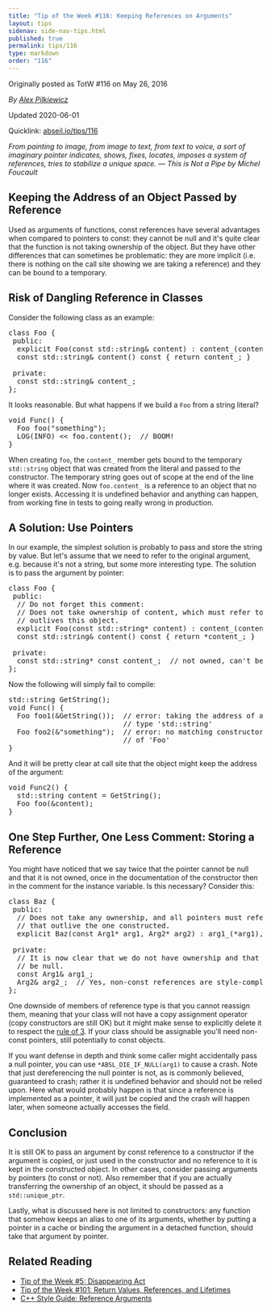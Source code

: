 ```yaml
---
title: "Tip of the Week #116: Keeping References on Arguments"
layout: tips
sidenav: side-nav-tips.html
published: true
permalink: tips/116
type: markdown
order: "116"
---
```


Originally posted as TotW #116 on May 26, 2016

*By [Alex Pilkiewicz](mailto:pilki@google.com)*

Updated 2020-06-01

Quicklink: [abseil.io/tips/116](https://abseil.io/tips/116)


*From painting to image, from image to text, from text to voice, a sort of
imaginary pointer indicates, shows, fixes, locates, imposes a system of
references, tries to stabilize a unique space. — This is Not a Pipe by Michel
Foucault*

## Keeping the Address of an Object Passed by Reference

Used as arguments of functions, const references have several advantages when
compared to pointers to const: they cannot be null and it's quite clear that the
function is not taking ownership of the object. But they have other differences
that can sometimes be problematic: they are more implicit (i.e. there is nothing
on the call site showing we are taking a reference) and they can be bound to a
temporary.

## Risk of Dangling Reference in Classes

Consider the following class as an example:

<pre class="prettyprint lang-cpp code">
class Foo {
 public:
  explicit Foo(const std::string& content) : content_(content) {}
  const std::string& content() const { return content_; }

 private:
  const std::string& content_;
};
</pre>

It looks reasonable. But what happens if we build a `Foo` from a string literal?

<pre class="prettyprint lang-cpp code">
void Func() {
  Foo foo("something");
  LOG(INFO) &lt;&lt; foo.content();  // BOOM!
}
</pre>

When creating `foo`, the `content_` member gets bound to the temporary
`std::string` object that was created from the literal and passed to the
constructor. The temporary string goes out of scope at the end of the line where
it was created. Now `foo.content_` is a reference to an object that no longer
exists. Accessing it is undefined behavior and anything can happen, from working
fine in tests to going really wrong in production.

## A Solution: Use Pointers

In our example, the simplest solution is probably to pass and store the string
by value. But let's assume that we need to refer to the original argument, e.g.
because it's not a string, but some more interesting type. The solution is to
pass the argument by pointer:

<pre class="prettyprint lang-cpp code">
class Foo {
 public:
  // Do not forget this comment:
  // Does not take ownership of content, which must refer to a valid string that
  // outlives this object.
  explicit Foo(const std::string* content) : content_(content) {}
  const std::string& content() const { return *content_; }

 private:
  const std::string* const content_;  // not owned, can't be null
};
</pre>

Now the following will simply fail to compile:

<pre class="prettyprint lang-cpp code">
std::string GetString();
void Func() {
  Foo foo1(&GetString());  // error: taking the address of a temporary of
                           // type 'std::string'
  Foo foo2(&"something");  // error: no matching constructor for initialization
                           // of 'Foo'
}
</pre>

And it will be pretty clear at call site that the object might keep the address
of the argument:

<pre class="prettyprint lang-cpp code">
void Func2() {
  std::string content = GetString();
  Foo foo(&content);
}
</pre>

## One Step Further, One Less Comment: Storing a Reference

You might have noticed that we say twice that the pointer cannot be null and
that it is not owned, once in the documentation of the constructor then in the
comment for the instance variable. Is this necessary? Consider this:

<pre class="prettyprint lang-cpp code">
class Baz {
 public:
  // Does not take any ownership, and all pointers must refer to valid objects
  // that outlive the one constructed.
  explicit Baz(const Arg1* arg1, Arg2* arg2) : arg1_(*arg1), arg2_(*arg2) {}

 private:
  // It is now clear that we do not have ownership and that the references can't
  // be null.
  const Arg1& arg1_;
  Arg2& arg2_;  // Yes, non-const references are style-compliant! [Tip #87](/tips/87)
};
</pre>

One downside of members of reference type is that you cannot reassign them,
meaning that your class will not have a copy assignment operator (copy
constructors are still OK) but it might make sense to explicitly delete it to
respect the
[rule of 3](https://en.wikipedia.org/wiki/Rule_of_three_\(C%2B%2B_programming\)).
If your class should be assignable you'll need non-const pointers, still
potentially to const objects.

If you want defense in depth and think some caller might accidentally pass a
null pointer, you can use `*ABSL_DIE_IF_NULL(arg1)` to cause a crash. Note that
just dereferencing the null pointer is not, as is commonly believed, guaranteed
to crash; rather it is undefined behavior and should not be relied upon. Here
what would probably happen is that since a reference is implemented as a
pointer, it will just be copied and the crash will happen later, when someone
actually accesses the field.

## Conclusion

It is still OK to pass an argument by const reference to a constructor if the
argument is copied, or just used in the constructor and no reference to it is
kept in the constructed object. In other cases, consider passing arguments by
pointers (to const or not). Also remember that if you are actually transferring
the ownership of an object, it should be passed as a `std::unique_ptr`.

Lastly, what is discussed here is not limited to constructors: any function that
somehow keeps an alias to one of its arguments, whether by putting a pointer in
a cache or binding the argument in a detached function, should take that
argument by pointer.

## Related Reading

*   [Tip of the Week #5: Disappearing Act](/tips/5)
*   [Tip of the Week #101: Return Values, References, and Lifetimes](/tips/101)
*   [C++ Style Guide: Reference Arguments](https://google.github.io/styleguide/cppguide.html#Reference_Arguments)
